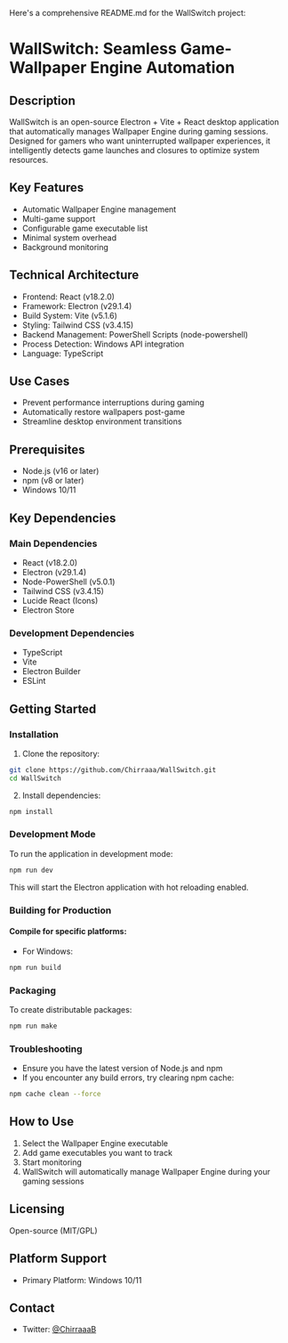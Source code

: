 Here's a comprehensive README.md for the WallSwitch project:

# WallSwitch: Seamless Game-Wallpaper Engine Automation

## Description
WallSwitch is an open-source Electron + Vite + React desktop application that automatically manages Wallpaper Engine during gaming sessions. Designed for gamers who want uninterrupted wallpaper experiences, it intelligently detects game launches and closures to optimize system resources.

## Key Features
- Automatic Wallpaper Engine management
- Multi-game support
- Configurable game executable list
- Minimal system overhead
- Background monitoring

## Technical Architecture
- Frontend: React (v18.2.0)
- Framework: Electron (v29.1.4)
- Build System: Vite (v5.1.6)
- Styling: Tailwind CSS (v3.4.15)
- Backend Management: PowerShell Scripts (node-powershell)
- Process Detection: Windows API integration
- Language: TypeScript

## Use Cases
- Prevent performance interruptions during gaming
- Automatically restore wallpapers post-game
- Streamline desktop environment transitions

## Prerequisites
- Node.js (v16 or later)
- npm (v8 or later)
- Windows 10/11

## Key Dependencies
### Main Dependencies
- React (v18.2.0)
- Electron (v29.1.4)
- Node-PowerShell (v5.0.1)
- Tailwind CSS (v3.4.15)
- Lucide React (Icons)
- Electron Store

### Development Dependencies
- TypeScript
- Vite
- Electron Builder
- ESLint

## Getting Started

### Installation

1. Clone the repository:
```bash
git clone https://github.com/Chirraaa/WallSwitch.git
cd WallSwitch
```

2. Install dependencies:
```bash
npm install
```

### Development Mode
To run the application in development mode:
```bash
npm run dev
```
This will start the Electron application with hot reloading enabled.

### Building for Production

#### Compile for specific platforms:
- For Windows:
```bash
npm run build
```

### Packaging
To create distributable packages:
```bash
npm run make
```

### Troubleshooting
- Ensure you have the latest version of Node.js and npm
- If you encounter any build errors, try clearing npm cache:
```bash
npm cache clean --force
```

## How to Use
1. Select the Wallpaper Engine executable
2. Add game executables you want to track
3. Start monitoring
4. WallSwitch will automatically manage Wallpaper Engine during your gaming sessions

## Licensing
Open-source (MIT/GPL)

## Platform Support
- Primary Platform: Windows 10/11

## Contact
- Twitter: [@ChirraaaB](https://twitter.com/ChirraaaB)
